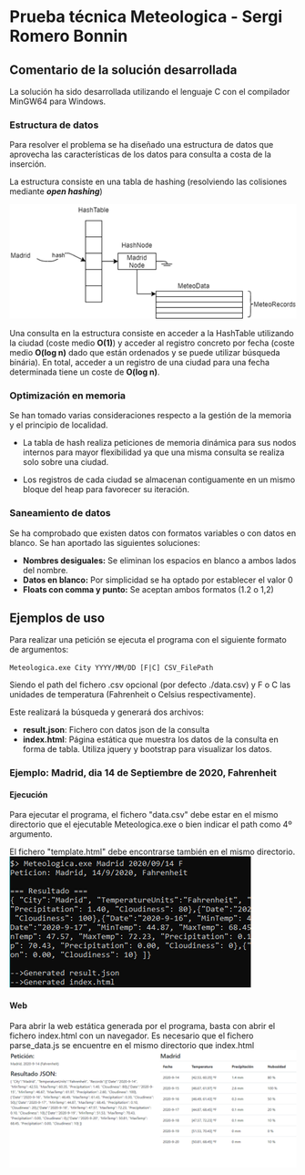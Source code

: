 # Prueba técnica Meteologica - Sergi Romero Bonnin
## Comentario de la solución desarrollada

La solución ha sido desarrollada utilizando el lenguaje C con el compilador MinGW64 para Windows. 


### Estructura de datos

Para resolver el problema se ha diseñado una estructura de datos que aprovecha las características de los datos para consulta a costa de la inserción.

La estructura consiste en una tabla de hashing (resolviendo las colisiones mediante ***open hashing***)

![DataStructure](./images/hash_meteo.png)

Una consulta en la estructura consiste en acceder a la HashTable utilizando la ciudad (coste medio **O(1)**) y acceder al registro concreto por fecha (coste medio **O(log n)** dado que están ordenados y se puede utilizar búsqueda binária). En total, acceder a un registro de una ciudad para una fecha determinada tiene un coste de **O(log n)**.

### Optimización en memoria
Se han tomado varias consideraciones respecto a la gestión de la memoria y el principio de localidad.

* La tabla de hash realiza peticiones de memoria dinámica para sus nodos internos para mayor flexibilidad ya que una misma consulta se realiza solo sobre una ciudad.

* Los registros de cada ciudad se almacenan contiguamente en un mismo bloque del heap para favorecer su iteración.


### Saneamiento de datos
Se ha comprobado que existen datos con formatos variables o con datos en blanco. Se han aportado las siguientes soluciones:

* **Nombres desiguales:** Se eliminan los espacios en blanco a ambos lados del nombre. 
* **Datos en blanco:** Por simplicidad se ha optado por establecer el valor 0
* **Floats con comma y punto:** Se aceptan ambos formatos (1.2 o 1,2)

## Ejemplos de uso

Para realizar una petición se ejecuta el programa con el siguiente formato de argumentos:

``Meteologica.exe City YYYY/MM/DD [F|C] CSV_FilePath``

Siendo el path del fichero .csv opcional (por defecto ./data.csv) y F o C las unidades de temperatura (Fahrenheit o Celsius respectivamente).

Este realizará la búsqueda y generará dos archivos:
* **result.json**: Fichero con datos json de la consulta
* **index.html**: Página estática que muestra los datos de la consulta en forma de tabla. Utiliza jquery y bootstrap para visualizar los datos.


### Ejemplo: Madrid, dia 14 de Septiembre de 2020, Fahrenheit

#### Ejecución 
Para ejecutar el programa, el fichero "data.csv" debe estar en el mismo directorio que el ejecutable Meteologica.exe o bien indicar el 
path como 4º argumento. 

El fichero "template.html" debe encontrarse también en el mismo directorio.
![Ejecución](./images/execution.png)

#### Web
Para abrir la web estática generada por el programa, basta con abrir el fichero index.html con un navegador. Es necesario que 
el fichero parse_data.js se encuentre en el mismo directorio que index.html
![Web](./images/web.png)


